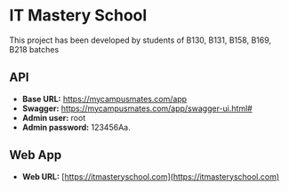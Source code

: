 # IT Mastery School

This project has been developed by students of B130, B131, B158, B169, B218 batches 

## API
* **Base URL:** https://mycampusmates.com/app
* **Swagger:** https://mycampusmates.com/app/swagger-ui.html#
* **Admin user:** root
* **Admin password:** 123456Aa.


## Web App
* **Web URL:** [https://itmasteryschool.com](https://itmasteryschool.com)
